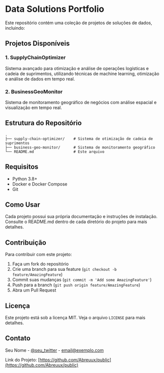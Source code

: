 # Data Solutions Portfolio

Este repositório contém uma coleção de projetos de soluções de dados, incluindo:

## Projetos Disponíveis

### 1. SupplyChainOptimizer
Sistema avançado para otimização e análise de operações logísticas e cadeia de suprimentos, utilizando técnicas de machine learning, otimização e análise de dados em tempo real.

### 2. BusinessGeoMonitor
Sistema de monitoramento geográfico de negócios com análise espacial e visualização em tempo real.

## Estrutura do Repositório

```
.
├── supply-chain-optimizer/    # Sistema de otimização de cadeia de suprimentos
├── business-geo-monitor/      # Sistema de monitoramento geográfico
└── README.md                  # Este arquivo
```

## Requisitos

- Python 3.8+
- Docker e Docker Compose
- Git

## Como Usar

Cada projeto possui sua própria documentação e instruções de instalação. Consulte o README.md dentro de cada diretório do projeto para mais detalhes.

## Contribuição

Para contribuir com este projeto:

1. Faça um fork do repositório
2. Crie uma branch para sua feature (`git checkout -b feature/AmazingFeature`)
3. Commit suas mudanças (`git commit -m 'Add some AmazingFeature'`)
4. Push para a branch (`git push origin feature/AmazingFeature`)
5. Abra um Pull Request

## Licença

Este projeto está sob a licença MIT. Veja o arquivo `LICENSE` para mais detalhes.

## Contato

Seu Nome - [@seu_twitter](https://twitter.com/seu_twitter) - email@exemplo.com

Link do Projeto: [https://github.com/Abreuux/public](https://github.com/Abreuux/public) 